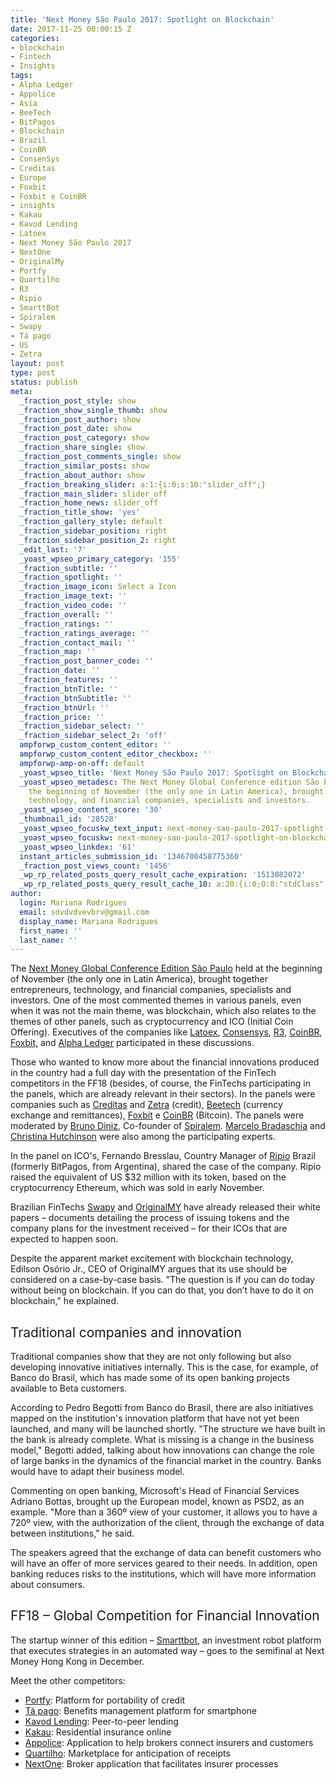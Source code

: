 ```yaml
---
title: 'Next Money São Paulo 2017: Spotlight on Blockchain'
date: 2017-11-25 00:00:15 Z
categories:
- blockchain
- Fintech
- Insights
tags:
- Alpha Ledger
- Appolice
- Asia
- BeeTech
- BitPagos
- Blockchain
- Brazil
- CoinBR
- ConsenSys
- Creditas
- Europe
- Foxbit
- Foxbit e CoinBR
- insights
- Kakau
- Kavod Lending
- Latoex
- Next Money São Paulo 2017
- NextOne
- OriginalMy
- Portfy
- Quartilho
- R3
- Ripio
- SmarttBot
- Spiralem
- Swapy
- Tá pago
- US
- Zetra
layout: post
type: post
status: publish
meta:
  _fraction_post_style: show
  _fraction_show_single_thumb: show
  _fraction_post_author: show
  _fraction_post_date: show
  _fraction_post_category: show
  _fraction_share_single: show
  _fraction_post_comments_single: show
  _fraction_similar_posts: show
  _fraction_about_author: show
  _fraction_breaking_slider: a:1:{i:0;s:10:"slider_off";}
  _fraction_main_slider: slider_off
  _fraction_home_news: slider_off
  _fraction_title_show: 'yes'
  _fraction_gallery_style: default
  _fraction_sidebar_position: right
  _fraction_sidebar_position_2: right
  _edit_last: '7'
  _yoast_wpseo_primary_category: '155'
  _fraction_subtitle: ''
  _fraction_spotlight: ''
  _fraction_image_icon: Select a Icon
  _fraction_image_text: ''
  _fraction_video_code: ''
  _fraction_overall: ''
  _fraction_ratings: ''
  _fraction_ratings_average: ''
  _fraction_contact_mail: ''
  _fraction_map: ''
  _fraction_post_banner_code: ''
  _fraction_date: ''
  _fraction_features: ''
  _fraction_btnTitle: ''
  _fraction_btnSubtitle: ''
  _fraction_btnUrl: ''
  _fraction_price: ''
  _fraction_sidebar_select: ''
  _fraction_sidebar_select_2: 'off'
  ampforwp_custom_content_editor: ''
  ampforwp_custom_content_editor_checkbox: ''
  ampforwp-amp-on-off: default
  _yoast_wpseo_title: 'Next Money São Paulo 2017: Spotlight on Blockchain'
  _yoast_wpseo_metadesc: The Next Money Global Conference edition São Paulo held at
    the beginning of November (the only one in Latin America), brought together entrepreneurs,
    technology, and financial companies, specialists and investors.
  _yoast_wpseo_content_score: '30'
  _thumbnail_id: '28528'
  _yoast_wpseo_focuskw_text_input: next-money-sao-paulo-2017-spotlight-on-blockchain
  _yoast_wpseo_focuskw: next-money-sao-paulo-2017-spotlight-on-blockchain
  _yoast_wpseo_linkdex: '61'
  instant_articles_submission_id: '1346700458775360'
  _fraction_post_views_count: '1456'
  _wp_rp_related_posts_query_result_cache_expiration: '1513082072'
  _wp_rp_related_posts_query_result_cache_10: a:20:{i:0;O:8:"stdClass":2:{s:7:"post_id";s:5:"27914";s:5:"score";s:18:"182.78768338089807";}i:1;O:8:"stdClass":2:{s:7:"post_id";s:5:"26611";s:5:"score";s:18:"169.89260611582216";}i:2;O:8:"stdClass":2:{s:7:"post_id";s:5:"27130";s:5:"score";s:17:"167.4217061942104";}i:3;O:8:"stdClass":2:{s:7:"post_id";s:5:"25709";s:5:"score";s:18:"166.99646870860636";}i:4;O:8:"stdClass":2:{s:7:"post_id";s:5:"27248";s:5:"score";s:17:"146.8474385031837";}i:5;O:8:"stdClass":2:{s:7:"post_id";s:5:"24199";s:5:"score";s:17:"135.1739695183769";}i:6;O:8:"stdClass":2:{s:7:"post_id";s:5:"27636";s:5:"score";s:18:"133.49692047323492";}i:7;O:8:"stdClass":2:{s:7:"post_id";s:5:"27586";s:5:"score";s:17:"128.5258137089406";}i:8;O:8:"stdClass":2:{s:7:"post_id";s:5:"19844";s:5:"score";s:18:"128.22099312875585";}i:9;O:8:"stdClass":2:{s:7:"post_id";s:5:"27615";s:5:"score";s:18:"127.70845890118011";}i:10;O:8:"stdClass":2:{s:7:"post_id";s:5:"26352";s:5:"score";s:18:"125.60171454517501";}i:11;O:8:"stdClass":2:{s:7:"post_id";s:5:"27188";s:5:"score";s:18:"124.64637806264744";}i:12;O:8:"stdClass":2:{s:7:"post_id";s:5:"25834";s:5:"score";s:18:"124.35505134054786";}i:13;O:8:"stdClass":2:{s:7:"post_id";s:5:"28000";s:5:"score";s:18:"122.22683235194296";}i:14;O:8:"stdClass":2:{s:7:"post_id";s:5:"27526";s:5:"score";s:18:"119.48387369561135";}i:15;O:8:"stdClass":2:{s:7:"post_id";s:5:"28483";s:5:"score";s:18:"119.37008887222981";}i:16;O:8:"stdClass":2:{s:7:"post_id";s:5:"27725";s:5:"score";s:18:"118.63231622452753";}i:17;O:8:"stdClass":2:{s:7:"post_id";s:5:"20511";s:5:"score";s:18:"115.16438673160297";}i:18;O:8:"stdClass":2:{s:7:"post_id";s:5:"26554";s:5:"score";s:18:"113.19588644812882";}i:19;O:8:"stdClass":2:{s:7:"post_id";s:5:"27318";s:5:"score";s:18:"108.31356157521401";}}
author:
  login: Mariana Rodrigues
  email: sdvdvdvevbrv@gmail.com
  display_name: Mariana Rodrigues
  first_name: ''
  last_name: ''
---
```


<p><span style="font-weight: 400;">The </span><a href="https://sp17.nextmoney.org/"><span style="font-weight: 400;">Next Money Global Conference Edition São Paulo</span></a><span style="font-weight: 400;"> held at the beginning of November (the only one in Latin America), brought together entrepreneurs, technology, and financial companies, specialists and investors. One of the most commented themes in various panels, even when it was not the main theme, was blockchain, which also relates to the themes of other panels, such as cryptocurrency and ICO (Initial Coin Offering). Executives of the companies like </span><a href="https://latoex.com/"><span style="font-weight: 400;">Latoex</span></a><span style="font-weight: 400;">, </span><a href="https://consensys.net/"><span style="font-weight: 400;">Consensys</span></a><span style="font-weight: 400;">, </span><a href="https://www.r3.com/"><span style="font-weight: 400;">R3</span></a><span style="font-weight: 400;">, </span><a href="https://www.coinbr.net/"><span style="font-weight: 400;">CoinBR</span></a><span style="font-weight: 400;">, </span><a href="https://foxbit.exchange/"><span style="font-weight: 400;">Foxbit,</span></a><span style="font-weight: 400;"> and </span><a href="https://alphaledger.com/"><span style="font-weight: 400;">Alpha Ledger</span></a><span style="font-weight: 400;"> participated in these discussions. </span></p>
<p><span style="font-weight: 400;">Those who wanted to know more about the financial innovations produced in the country had a full day with the presentation of the FinTech competitors in the FF18 (besides, of course, the FinTechs participating in the panels, which are already relevant in their sectors). In the panels were companies such as </span><a href="http://www.creditas.com.br/%E2%80%8E"><span style="font-weight: 400;">Creditas</span></a><span style="font-weight: 400;"> and </span><a href="https://www.zetrasoft.com.br/"><span style="font-weight: 400;">Zetra</span></a><span style="font-weight: 400;"> (credit), </span><a href="https://beetech.global/en.html"><span style="font-weight: 400;">Beetech</span></a><span style="font-weight: 400;"> (currency exchange and remittances), </span><a href="https://foxbit.exchange/"><span style="font-weight: 400;">Foxbit</span></a><span style="font-weight: 400;"> e </span><a href="https://www.coinbr.net/"><span style="font-weight: 400;">CoinBR</span></a><span style="font-weight: 400;"> (Bitcoin). The panels were moderated by </span><a href="https://www.linkedin.com/in/bruno-diniz-a9540a11/"><span style="font-weight: 400;">Bruno Diniz</span></a><span style="font-weight: 400;">, Co-founder of </span><a href="http://www.spiralem.com/"><span style="font-weight: 400;">Spiralem</span></a><span style="font-weight: 400;">. </span><a href="https://www.linkedin.com/in/marcelo-bradaschia-937100/"><span style="font-weight: 400;">Marcelo Bradaschia</span></a><span style="font-weight: 400;"> and </span><a href="https://www.linkedin.com/in/christina-orssich-hutchinson-b857019/"><span style="font-weight: 400;">Christina Hutchinson</span></a><span style="font-weight: 400;"> were also among the participating experts.</span></p>
<p><span style="font-weight: 400;">In the panel on ICO's, Fernando Bresslau, Country Manager of </span><a href="https://www.ripio.com/en/"><span style="font-weight: 400;">Ripio</span></a><span style="font-weight: 400;"> Brazil (formerly BitPagos, from Argentina), shared the case of the company. Ripio raised the equivalent of US $32 million with its token, based on the cryptocurrency Ethereum, which was sold in early November.</span></p>
<p><span style="font-weight: 400;">Brazilian FinTechs </span><a href="https://www.swapy.network/"><span style="font-weight: 400;">Swapy</span></a><span style="font-weight: 400;"> and </span><a href="https://originalmy.com/"><span style="font-weight: 400;">OriginalMY</span></a><span style="font-weight: 400;"> have already released their white papers – documents detailing the process of issuing tokens and the company plans for the investment received – for their ICOs that are expected to happen soon.</span></p>
<p><span style="font-weight: 400;">Despite the apparent market excitement with blockchain technology, Edilson Osório Jr., CEO of OriginalMY argues that its use should be considered on a case-by-case basis. "The question is if you can do today without being on blockchain. If you can do that, you don’t have to do it on blockchain," he explained.</span></p>
<h2><span style="font-weight: 400;">Traditional companies and innovation</span></h2>
<p><span style="font-weight: 400;">Traditional companies show that they are not only following but also developing innovative initiatives internally. This is the case, for example, of Banco do Brasil, which has made some of its open banking projects available to Beta customers.</span></p>
<p><span style="font-weight: 400;">According to Pedro Begotti from Banco do Brasil, there are also initiatives mapped on the institution's innovation platform that have not yet been launched, and many will be launched shortly. "The structure we have built in the bank is already complete. What is missing is a change in the business model," Begotti added, talking about how innovations can change the role of large banks in the dynamics of the financial market in the country. Banks would have to adapt their business model.</span></p>
<p><span style="font-weight: 400;">Commenting on open banking, Microsoft's Head of Financial Services Adriano Bottas, brought up the European model, known as PSD2, as an example. "More than a 360º view of your customer, it allows you to have a 720º view, with the authorization of the client, through the exchange of data between institutions," he said. </span></p>
<p><span style="font-weight: 400;">The speakers agreed that the exchange of data can benefit customers who will have an offer of more services geared to their needs. In addition, open banking reduces risks to the institutions, which will have more information about consumers.</span></p>
<h2><span style="font-weight: 400;">FF18 – Global Competition for Financial Innovation</span></h2>
<p><span style="font-weight: 400;">The startup winner of this edition – </span><a href="https://smarttbot.com/"><span style="font-weight: 400;">Smarttbot</span></a><span style="font-weight: 400;">, an investment robot platform that executes strategies in an automated way – goes to the semifinal at Next Money Hong Kong in December. </span></p>
<p><span style="font-weight: 400;">Meet the other competitors:</span></p>
<ul>
<li style="font-weight: 400;"><a href="https://www.portfy.com.br/"><span style="font-weight: 400;">Portfy</span></a><span style="font-weight: 400;">: Platform for portability of credit </span></li>
<li style="font-weight: 400;"><a href="https://www.tapago.net/#"><span style="font-weight: 400;">Tá pago</span></a><span style="font-weight: 400;">: Benefits management platform for smartphone</span></li>
<li style="font-weight: 400;"><a href="http://www.kavodlending.com/"><span style="font-weight: 400;">Kavod Lending</span></a><span style="font-weight: 400;">: Peer-to-peer lending</span></li>
<li style="font-weight: 400;"><a href="https://kakau.co/"><span style="font-weight: 400;">Kakau</span></a><span style="font-weight: 400;">: Residential insurance online </span></li>
<li style="font-weight: 400;"><a href="https://www.appolice.me/"><span style="font-weight: 400;">Appolice</span></a><span style="font-weight: 400;">: Application to help brokers connect insurers and customers</span></li>
<li style="font-weight: 400;"><a href="http://www.quartilho.com/"><span style="font-weight: 400;">Quartilho</span></a><span style="font-weight: 400;">: Marketplace for anticipation of receipts</span></li>
<li style="font-weight: 400;"><a href="http://nxt1.com.br/">NextOne</a>: Broker application that facilitates insurer processes</li>
</ul>
